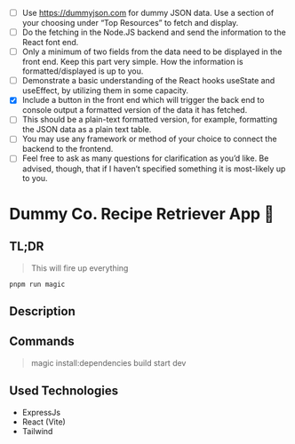 - [ ] Use https://dummyjson.com for dummy JSON data. Use a section of your choosing under “Top Resources” to fetch and display.
- [ ] Do the fetching in the Node.JS backend and send the information to the React font end.
- [ ] Only a minimum of two fields from the data need to be displayed in the front end. Keep this part very simple. How the information is formatted/displayed is up to you.
- [ ] Demonstrate a basic understanding of the React hooks useState and useEffect, by utilizing them in some capacity.
- [x] Include a button in the front end which will trigger the back end to console output a formatted version of the data it has fetched.
- [ ] This should be a plain-text formatted version, for example, formatting the JSON data as a plain text table.
- [ ] You may use any framework or method of your choice to connect the backend to the frontend.
- [ ] Feel free to ask as many questions for clarification as you’d like. Be advised, though, that if I haven’t specified something it is most-likely up to you.

# Dummy Co. Recipe Retriever App 🥡

## TL;DR

> This will fire up everything

```
pnpm run magic
```

## Description

## Commands

> magic
> install:dependencies
> build
> start
> dev

## Used Technologies

- ExpressJs
- React (Vite)
- Tailwind
